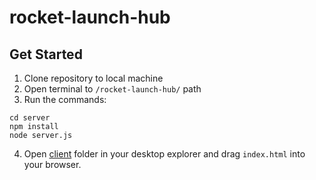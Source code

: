 # rocket-launch-hub

## Get Started

1. Clone repository to local machine
2. Open terminal to `/rocket-launch-hub/` path
3. Run the commands:
```
cd server
npm install
node server.js
```
4. Open [client](./server) folder in your desktop explorer and drag `index.html` into your browser.
